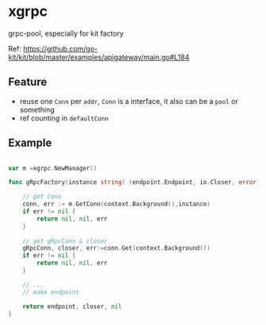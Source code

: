 # xgrpc
grpc-pool, especially for kit factory

Ref: https://github.com/go-kit/kit/blob/master/examples/apigateway/main.go#L184

## Feature
- reuse one `Conn` per `addr`, `Conn` is a interface, it also can be a `pool` or 
something
- ref counting in `defaultConn`

## Example

```go

var m =xgrpc.NewManager()

func gRpcFactory(instance string) (endpoint.Endpoint, io.Closer, error) {

	// get Conn
	conn, err := m.GetConn(context.Background(),instance)
	if err != nil {
		return nil, nil, err
	}
	
	// get gRpcConn & closer
	gRpcConn, closer, err:=conn.Get(context.Background())
	if err != nil {
		return nil, nil, err
	}

	// ...
	// make endpoint

	return endpoint, closer, nil
}
```
